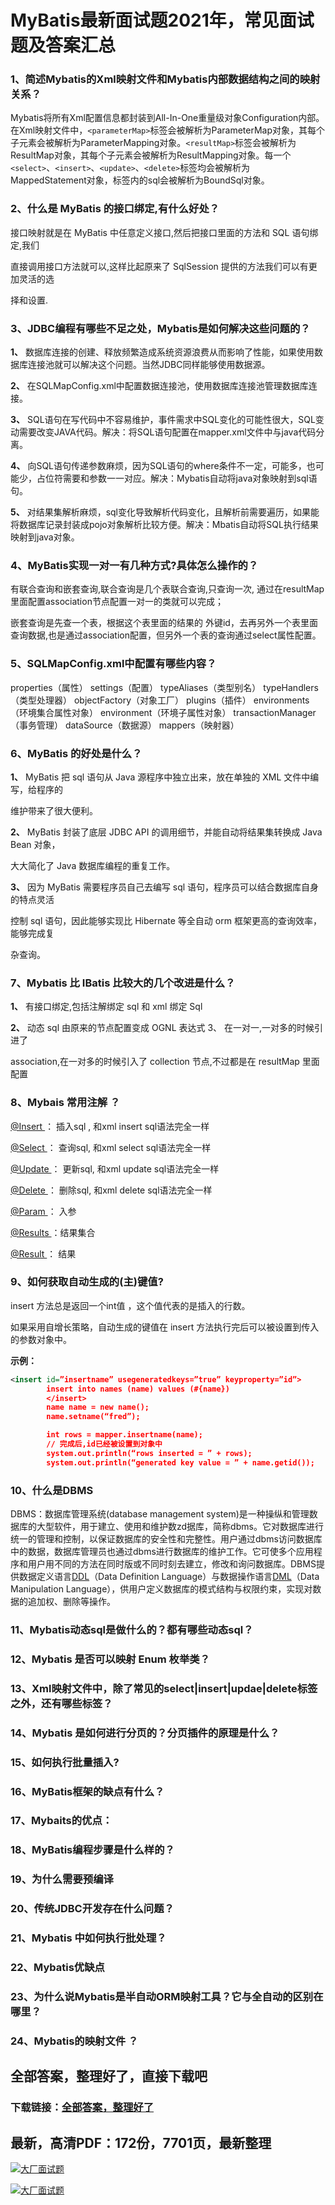# MyBatis最新面试题2021年，常见面试题及答案汇总







### 1、简述Mybatis的Xml映射文件和Mybatis内部数据结构之间的映射关系？

Mybatis将所有Xml配置信息都封装到All-In-One重量级对象Configuration内部。在Xml映射文件中，`<parameterMap>`标签会被解析为ParameterMap对象，其每个子元素会被解析为ParameterMapping对象。`<resultMap>`标签会被解析为ResultMap对象，其每个子元素会被解析为ResultMapping对象。每一个`<select>`、`<insert>`、`<update>`、`<delete>`标签均会被解析为MappedStatement对象，标签内的sql会被解析为BoundSql对象。


### 2、什么是 MyBatis 的接口绑定,有什么好处？

接口映射就是在 MyBatis 中任意定义接口,然后把接口里面的方法和 SQL 语句绑定,我们

直接调用接口方法就可以,这样比起原来了 SqlSession 提供的方法我们可以有更加灵活的选

择和设置.


### 3、JDBC编程有哪些不足之处，Mybatis是如何解决这些问题的？

**1、** 数据库连接的创建、释放频繁造成系统资源浪费从而影响了性能，如果使用数据库连接池就可以解决这个问题。当然JDBC同样能够使用数据源。

**2、** 在SQLMapConfig.xml中配置数据连接池，使用数据库连接池管理数据库连接。

**3、** SQL语句在写代码中不容易维护，事件需求中SQL变化的可能性很大，SQL变动需要改变JAVA代码。解决：将SQL语句配置在mapper.xml文件中与java代码分离。

**4、** 向SQL语句传递参数麻烦，因为SQL语句的where条件不一定，可能多，也可能少，占位符需要和参数一一对应。解决：Mybatis自动将java对象映射到sql语句。

**5、** 对结果集解析麻烦，sql变化导致解析代码变化，且解析前需要遍历，如果能将数据库记录封装成pojo对象解析比较方便。解决：Mbatis自动将SQL执行结果映射到java对象。


### 4、MyBatis实现一对一有几种方式?具体怎么操作的？

有联合查询和嵌套查询,联合查询是几个表联合查询,只查询一次, 通过在resultMap里面配置association节点配置一对一的类就可以完成；

嵌套查询是先查一个表，根据这个表里面的结果的 外键id，去再另外一个表里面查询数据,也是通过association配置，但另外一个表的查询通过select属性配置。


### 5、SQLMapConfig.xml中配置有哪些内容？

properties（属性） settings（配置） typeAliases（类型别名） typeHandlers（类型处理器） objectFactory（对象工厂） plugins（插件） environments（环境集合属性对象） environment（环境子属性对象） transactionManager（事务管理） dataSource（数据源） mappers（映射器）


### 6、MyBatis 的好处是什么？

**1、** MyBatis 把 sql 语句从 Java 源程序中独立出来，放在单独的 XML 文件中编写，给程序的

维护带来了很大便利。

**2、** MyBatis 封装了底层 JDBC API 的调用细节，并能自动将结果集转换成 Java Bean 对象，

大大简化了 Java 数据库编程的重复工作。

**3、** 因为 MyBatis 需要程序员自己去编写 sql 语句，程序员可以结合数据库自身的特点灵活

控制 sql 语句，因此能够实现比 Hibernate 等全自动 orm 框架更高的查询效率，能够完成复

杂查询。


### 7、Mybatis 比 IBatis 比较大的几个改进是什么？

**1、** 有接口绑定,包括注解绑定 sql 和 xml 绑定 Sql

**2、** 动态 sql 由原来的节点配置变成 OGNL 表达式 3、 在一对一,一对多的时候引进了

association,在一对多的时候引入了 collection 节点,不过都是在 resultMap 里面配置


### 8、Mybais 常用注解 ？

[@Insert ](/Insert ) ： 插入sql , 和xml insert sql语法完全一样

[@Select ](/Select ) ： 查询sql, 和xml select sql语法完全一样

[@Update ](/Update ) ： 更新sql, 和xml update sql语法完全一样

[@Delete ](/Delete ) ： 删除sql, 和xml delete sql语法完全一样

[@Param ](/Param ) ： 入参

[@Results ](/Results ) ：结果集合

[@Result ](/Result ) ： 结果


### 9、如何获取自动生成的(主)键值?

insert 方法总是返回一个int值 ，这个值代表的是插入的行数。

如果采用自增长策略，自动生成的键值在 insert 方法执行完后可以被设置到传入的参数对象中。

**示例：**

```xml
<insert id=”insertname” usegeneratedkeys=”true” keyproperty=”id”>
        insert into names (name) values (#{name})
        </insert>
        name name = new name();
        name.setname(“fred”);

        int rows = mapper.insertname(name);
        // 完成后,id已经被设置到对象中
        system.out.println(“rows inserted = ” + rows);
        system.out.println(“generated key value = ” + name.getid());
```


### 10、什么是DBMS

DBMS：数据库管理系统(database management system)是一种操纵和管理数据库的大型软件，用于建立、使用和维护数zd据库，简称dbms。它对数据库进行统一的管理和控制，以保证数据库的安全性和完整性。用户通过dbms访问数据库中的数据，数据库管理员也通过dbms进行数据库的维护工作。它可使多个应用程序和用户用不同的方法在同时版或不同时刻去建立，修改和询问数据库。DBMS提供数据定义语言[DDL](https://www.baidu.com/s?wd=DDL&tn=SE_PcZhidaonwhc_ngpagmjz&rsv_dl=gh_pc_zhidao)（Data Definition Language）与数据操作语言[DML](https://www.baidu.com/s?wd=DML&tn=SE_PcZhidaonwhc_ngpagmjz&rsv_dl=gh_pc_zhidao)（Data Manipulation Language），供用户定义数据库的模式结构与权限约束，实现对数据的追加权、删除等操作。


### 11、Mybatis动态sql是做什么的？都有哪些动态sql？
### 12、Mybatis 是否可以映射 Enum 枚举类？
### 13、Xml映射文件中，除了常见的select|insert|updae|delete标签之外，还有哪些标签？
### 14、Mybatis 是如何进行分页的？分页插件的原理是什么？
### 15、如何执行批量插入?
### 16、MyBatis框架的缺点有什么？
### 17、Mybaits的优点：
### 18、MyBatis编程步骤是什么样的？
### 19、为什么需要预编译
### 20、传统JDBC开发存在什么问题？
### 21、Mybatis 中如何执行批处理？
### 22、Mybatis优缺点
### 23、为什么说Mybatis是半自动ORM映射工具？它与全自动的区别在哪里？
### 24、Mybatis的映射文件 ？




## 全部答案，整理好了，直接下载吧

### 下载链接：[全部答案，整理好了](https://www.souyunku.com/wp-content/uploads/weixin/githup-weixin-2.png)




## 最新，高清PDF：172份，7701页，最新整理

[![大厂面试题](https://www.souyunku.com/wp-content/uploads/weixin/mst.png "架构师专栏")](https://www.souyunku.com/wp-content/uploads/weixin/githup-weixin.png "架构师专栏")

[![大厂面试题](https://www.souyunku.com/wp-content/uploads/weixin/githup-weixin.png "架构师专栏")](https://www.souyunku.com/wp-content/uploads/weixin/githup-weixin.png "架构师专栏")
